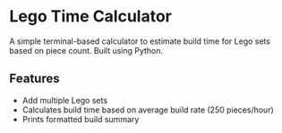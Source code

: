# Lego Time Calculator

A simple terminal-based calculator to estimate build time for Lego sets based on piece count. Built using Python.
## Features
- Add multiple Lego sets
- Calculates build time based on average build rate (250 pieces/hour)
- Prints formatted build summary
